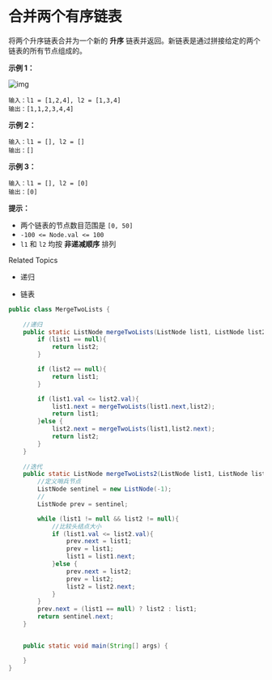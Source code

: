 # 合并两个有序链表

将两个升序链表合并为一个新的 **升序** 链表并返回。新链表是通过拼接给定的两个链表的所有节点组成的。



**示例 1：**

![img](https://assets.leetcode.com/uploads/2020/10/03/merge_ex1.jpg)

```
输入：l1 = [1,2,4], l2 = [1,3,4]
输出：[1,1,2,3,4,4]
```

**示例 2：**

```
输入：l1 = [], l2 = []
输出：[]
```

**示例 3：**

```
输入：l1 = [], l2 = [0]
输出：[0]
```



**提示：**

- 两个链表的节点数目范围是 `[0, 50]`
- `-100 <= Node.val <= 100`
- `l1` 和 `l2` 均按 **非递减顺序** 排列

Related Topics

- 递归

- 链表

```java
public class MergeTwoLists {
  	
  	//递归
    public static ListNode mergeTwoLists(ListNode list1, ListNode list2) {
        if (list1 == null){
            return list2;
        }

        if (list2 == null){
            return list1;
        }

        if (list1.val <= list2.val){
            list1.next = mergeTwoLists(list1.next,list2);
            return list1;
        }else {
            list2.next = mergeTwoLists(list1,list2.next);
            return list2;
        }
    }
  
  	//迭代
    public static ListNode mergeTwoLists2(ListNode list1, ListNode list2) {
        //定义哨兵节点
        ListNode sentinel = new ListNode(-1);
        //
        ListNode prev = sentinel;

        while (list1 != null && list2 != null){
            //比较头结点大小
            if (list1.val <= list2.val){
                prev.next = list1;
                prev = list1;
                list1 = list1.next;
            }else {
                prev.next = list2;
                prev = list2;
                list2 = list2.next;
            }
        }
        prev.next = (list1 == null) ? list2 : list1;
        return sentinel.next;
    }


    public static void main(String[] args) {

    }
}
```

